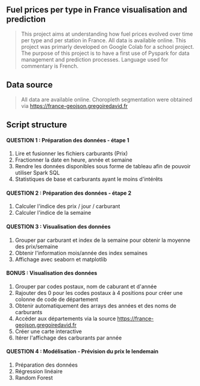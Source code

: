 ## Fuel prices per type in France visualisation and prediction
> This project aims at understanding how fuel prices evolved over time per type and per station in France. All data is available online. This project was primarly developed on Google Colab for a school project. The purpose of this project is to have a first use of Pyspark for data management and prediction processes. Language used for commentary is French.

## Data source
> All data are available online. Choropleth segmentation were obtained via https://france-geojson.gregoiredavid.fr

## Script structure
#### QUESTION 1 : Préparation des données - étape 1
1) Lire et fusionner les fichiers carburants (Prix)
2) Fractionner la date en heure, année et semaine
3) Rendre les données disponibles sous forme de tableau afin de pouvoir utiliser Spark SQL
4) Statistiques de base et carburants ayant le moins d'intérêts
   
#### QUESTION 2 : Préparation des données - étape 2
1) Calculer l'indice des prix / jour / carburant
2) Calculer l'indice de la semaine
   
#### QUESTION 3 : Visualisation des données
1) Grouper par carburant et index de la semaine pour obtenir la moyenne des prix/semaine
2) Obtenir l'information mois/année des index semaines
3) Affichage avec seaborn et matplotlib
   
#### BONUS : Visualisation des données
1) Grouper par codes postaux, nom de caburant et d'année
2) Rajouter des 0 pour les codes postaux à 4 positions pour créer une colonne de code de département
3) Obtenir automatiquement des arrays des années et des noms de carburants
4) Accéder aux départements via la source https://france-geojson.gregoiredavid.fr
5) Créer une carte interactive
6) Itérer l'affichage des carburants par année
   
#### QUESTION 4 : Modélisation - Prévision du prix le lendemain
1) Préparation des données
2) Régression linéaire
3) Random Forest
